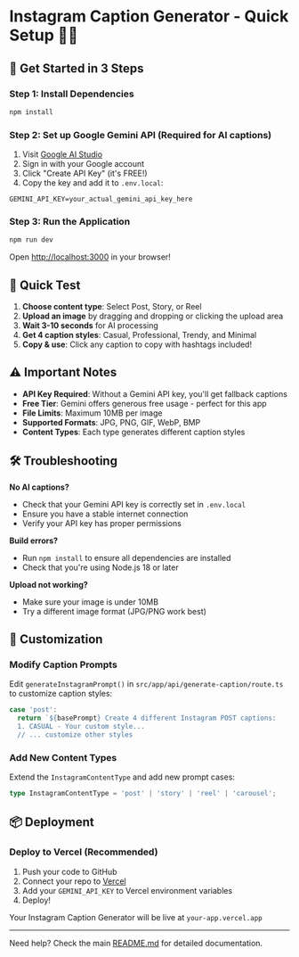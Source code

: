 # Instagram Caption Generator - Quick Setup 📸✨

## 🚀 Get Started in 3 Steps

### Step 1: Install Dependencies
```bash
npm install
```

### Step 2: Set up Google Gemini API (Required for AI captions)
1. Visit [Google AI Studio](https://aistudio.google.com/app/apikey)
2. Sign in with your Google account
3. Click "Create API Key" (it's FREE!)
4. Copy the key and add it to `.env.local`:

```env
GEMINI_API_KEY=your_actual_gemini_api_key_here
```

### Step 3: Run the Application
```bash
npm run dev
```

Open [http://localhost:3000](http://localhost:3000) in your browser!

## 🎯 Quick Test

1. **Choose content type**: Select Post, Story, or Reel
2. **Upload an image** by dragging and dropping or clicking the upload area
3. **Wait 3-10 seconds** for AI processing
4. **Get 4 caption styles**: Casual, Professional, Trendy, and Minimal
5. **Copy & use**: Click any caption to copy with hashtags included!

## ⚠️ Important Notes

- **API Key Required**: Without a Gemini API key, you'll get fallback captions
- **Free Tier**: Gemini offers generous free usage - perfect for this app
- **File Limits**: Maximum 10MB per image
- **Supported Formats**: JPG, PNG, GIF, WebP, BMP
- **Content Types**: Each type generates different caption styles

## 🛠️ Troubleshooting

**No AI captions?**
- Check that your Gemini API key is correctly set in `.env.local`
- Ensure you have a stable internet connection
- Verify your API key has proper permissions

**Build errors?**
- Run `npm install` to ensure all dependencies are installed
- Check that you're using Node.js 18 or later

**Upload not working?**
- Make sure your image is under 10MB
- Try a different image format (JPG/PNG work best)

## 🎨 Customization

### Modify Caption Prompts
Edit `generateInstagramPrompt()` in `src/app/api/generate-caption/route.ts` to customize caption styles:

```typescript
case 'post':
  return `${basePrompt} Create 4 different Instagram POST captions:
  1. CASUAL - Your custom style...
  // ... customize other styles
```

### Add New Content Types
Extend the `InstagramContentType` and add new prompt cases:

```typescript
type InstagramContentType = 'post' | 'story' | 'reel' | 'carousel';
```

## 📦 Deployment

### Deploy to Vercel (Recommended)
1. Push your code to GitHub
2. Connect your repo to [Vercel](https://vercel.com)
3. Add your `GEMINI_API_KEY` to Vercel environment variables
4. Deploy!

Your Instagram Caption Generator will be live at `your-app.vercel.app`

---

Need help? Check the main [README.md](README.md) for detailed documentation.
